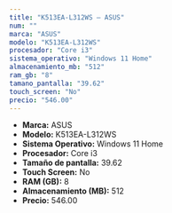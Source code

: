 ```yaml
---
title: "K513EA-L312WS — ASUS"
num: ""
marca: "ASUS"
modelo: "K513EA-L312WS"
procesador: "Core i3"
sistema_operativo: "Windows 11 Home"
almacenamiento_mb: "512"
ram_gb: "8"
tamano_pantalla: "39.62"
touch_screen: "No"
precio: "546.00"
---
```

<ul>
<li><strong>Marca:</strong> ASUS</li>
<li><strong>Modelo:</strong> K513EA-L312WS</li>
<li><strong>Sistema Operativo:</strong> Windows 11 Home</li>
<li><strong>Procesador:</strong> Core i3 </li>
<li><strong>Tamaño de pantalla:</strong> 39.62</li>
<li><strong>Touch Screen:</strong> No</li>
<li><strong>RAM (GB):</strong> 8</li>
<li><strong>Almacenamiento (MB):</strong> 512</li>
<li><strong>Precio:</strong> 546.00</li>
</ul>